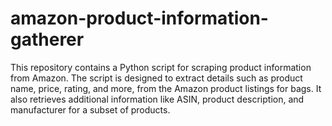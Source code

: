 # amazon-product-information-gatherer
This repository contains a Python script for scraping product information from Amazon. The script is designed to extract details such as product name, price, rating, and more, from the Amazon product listings for bags. It also retrieves additional information like ASIN, product description, and manufacturer for a subset of products.
